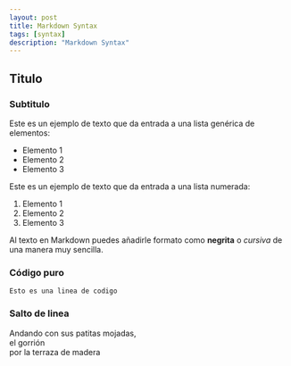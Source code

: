```yaml
---
layout: post
title: Markdown Syntax
tags: [syntax]
description: "Markdown Syntax"
---
```


## Titulo
### Subtitulo
Este es un ejemplo de texto que da entrada a una lista genérica de elementos:

- Elemento 1
- Elemento 2
- Elemento 3

Este es un ejemplo de texto que da entrada a una lista numerada:

1. Elemento 1
2. Elemento 2
3. Elemento 3

Al texto en Markdown puedes añadirle formato como **negrita** o *cursiva* de una manera muy sencilla.

### Código puro
`Esto es una linea de codigo`

### Salto de linea
Andando con sus patitas mojadas,  
el gorrión  
por la terraza de madera  
